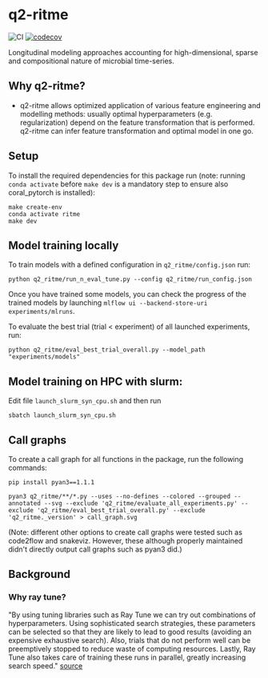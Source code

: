 # q2-ritme
![CI](https://github.com/adamovanja/q2-ritme/actions/workflows/ci.yml/badge.svg)
[![codecov](https://codecov.io/gh/adamovanja/q2-ritme/branch/main/graph/badge.svg?token=VQ4D7FXMCB)](https://codecov.io/gh/adamovanja/q2-ritme)

Longitudinal modeling approaches accounting for high-dimensional, sparse and compositional nature of microbial time-series.

## Why q2-ritme?
* q2-ritme allows optimized application of various feature engineering and modelling methods: usually optimal hyperparameters (e.g. regularization) depend on the feature transformation that is performed. q2-ritme can infer feature transformation and optimal model in one go.


## Setup
To install the required dependencies for this package run (note: running `conda activate` before `make dev` is a mandatory step to ensure also coral_pytorch is installed):
```shell
make create-env
conda activate ritme
make dev
```

## Model training locally
To train models with a defined configuration in `q2_ritme/config.json` run:
````
python q2_ritme/run_n_eval_tune.py --config q2_ritme/run_config.json
````

Once you have trained some models, you can check the progress of the trained models by launching `mlflow ui --backend-store-uri experiments/mlruns`.

To evaluate the best trial (trial < experiment) of all launched experiments, run:
````
python q2_ritme/eval_best_trial_overall.py --model_path "experiments/models"
````

## Model training on HPC with slurm:
Edit file `launch_slurm_syn_cpu.sh` and then run
````
sbatch launch_slurm_syn_cpu.sh
````

## Call graphs
To create a call graph for all functions in the package, run the following commands:
````
pip install pyan3==1.1.1

pyan3 q2_ritme/**/*.py --uses --no-defines --colored --grouped --annotated --svg --exclude 'q2_ritme/evaluate_all_experiments.py' --exclude 'q2_ritme/eval_best_trial_overall.py' --exclude 'q2_ritme._version' > call_graph.svg
````
(Note: different other options to create call graphs were tested such as code2flow and snakeviz. However, these although properly maintained didn't directly output call graphs such as pyan3 did.)

## Background
### Why ray tune?
"By using tuning libraries such as Ray Tune we can try out combinations of hyperparameters. Using sophisticated search strategies, these parameters can be selected so that they are likely to lead to good results (avoiding an expensive exhaustive search). Also, trials that do not perform well can be preemptively stopped to reduce waste of computing resources. Lastly, Ray Tune also takes care of training these runs in parallel, greatly increasing search speed." [source](https://docs.ray.io/en/latest/tune/examples/tune-xgboost.html#tune-xgboost-ref)
